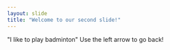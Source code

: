 ```yaml
---
layout: slide
title: "Welcome to our second slide!"
---
```

"I like to play badminton"
Use the left arrow to go back!
